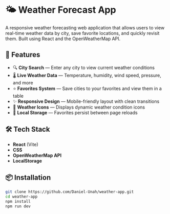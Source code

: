 # 🌤️ Weather Forecast App

A responsive weather forecasting web application that allows users to view real-time weather data by city, save favorite locations, and quickly revisit them. Built using React and the OpenWeatherMap API.

## 🚀 Features

- 🔍 **City Search** — Enter any city to view current weather conditions
- 🌡️ **Live Weather Data** — Temperature, humidity, wind speed, pressure, and more
- ⭐ **Favorites System** — Save cities to your favorites and view them in a table
- ✨ **Responsive Design** — Mobile-friendly layout with clean transitions
- 📍 **Weather Icons** — Displays dynamic weather condition icons
- 💾 **Local Storage** — Favorites persist between page reloads

## 🛠️ Tech Stack

- **React** (Vite)
- **CSS**
- **OpenWeatherMap API**
- **LocalStorage**

## 📦 Installation

```bash
git clone https://github.com/Daniel-Unah/weather-app.git
cd weather-app
npm install
npm run dev

